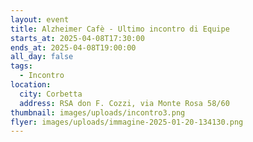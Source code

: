 ```yaml
---
layout: event
title: Alzheimer Cafè - Ultimo incontro di Equipe
starts_at: 2025-04-08T17:30:00
ends_at: 2025-04-08T19:00:00
all_day: false
tags:
  - Incontro
location:
  city: Corbetta
  address: RSA don F. Cozzi, via Monte Rosa 58/60
thumbnail: images/uploads/incontro3.png
flyer: images/uploads/immagine-2025-01-20-134130.png
---
```

